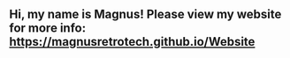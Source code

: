 ## Hi, my name is Magnus! Please view my website for more info: https://magnusretrotech.github.io/Website
